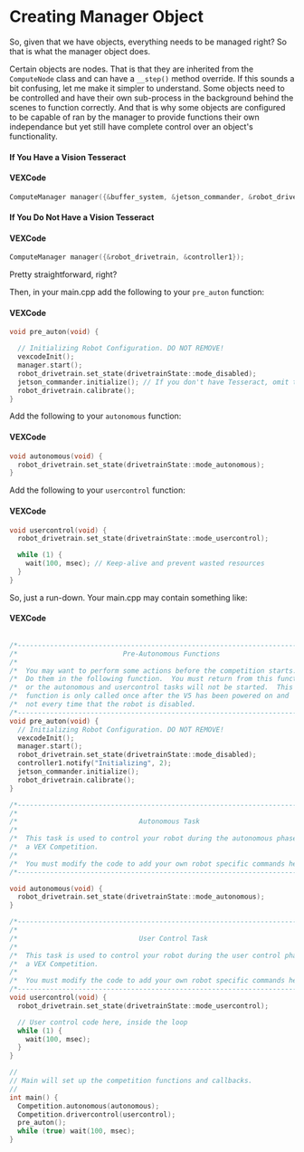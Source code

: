 # Creating Manager Object

So, given that we have objects, everything needs to be managed right? So that is what the manager object does.

Certain objects are nodes. That is that they are inherited from the ```ComputeNode``` class and can have a ```__step()``` method override. If this sounds a bit confusing, let me make it simpler to understand. Some objects need to be controlled and have their own sub-process in the background behind the scenes to function correctly. And that is why some objects are configured to be capable of ran by the manager to provide functions their own independance but yet still have complete control over an object's functionality.

<!-- tabs:start -->

#### **If You Have a Vision Tesseract**

<!-- tabs:start -->

#### **VEXCode**

```cpp
ComputeManager manager({&buffer_system, &jetson_commander, &robot_drivetrain, &controller1});
```

<!-- tabs:end -->

#### **If You Do Not Have a Vision Tesseract**

<!-- tabs:start -->

#### **VEXCode**

```cpp
ComputeManager manager({&robot_drivetrain, &controller1});
```

<!-- tabs:end -->

<!-- tabs:end -->


Pretty straightforward, right?

Then, in your main.cpp add the following to your ```pre_auton``` function:

<!-- tabs:start -->

#### **VEXCode**

```cpp
void pre_auton(void) {

  // Initializing Robot Configuration. DO NOT REMOVE!
  vexcodeInit();
  manager.start();
  robot_drivetrain.set_state(drivetrainState::mode_disabled);
  jetson_commander.initialize(); // If you don't have Tesseract, omit this line
  robot_drivetrain.calibrate();
}
```

<!-- tabs:end -->

Add the following to your ```autonomous``` function:

<!-- tabs:start -->

#### **VEXCode**

```cpp
void autonomous(void) {
  robot_drivetrain.set_state(drivetrainState::mode_autonomous);
}
```

<!-- tabs:end -->


Add the following to your ```usercontrol``` function:

<!-- tabs:start -->

#### **VEXCode**

```cpp
void usercontrol(void) {
  robot_drivetrain.set_state(drivetrainState::mode_usercontrol);

  while (1) {
    wait(100, msec); // Keep-alive and prevent wasted resources
  }
}
```

<!-- tabs:end -->

So, just a run-down. Your main.cpp may contain something like:

<!-- tabs:start -->

#### **VEXCode**

```cpp

/*---------------------------------------------------------------------------*/
/*                          Pre-Autonomous Functions                         */
/*                                                                           */
/*  You may want to perform some actions before the competition starts.      */
/*  Do them in the following function.  You must return from this function   */
/*  or the autonomous and usercontrol tasks will not be started.  This       */
/*  function is only called once after the V5 has been powered on and        */
/*  not every time that the robot is disabled.                               */
/*---------------------------------------------------------------------------*/
void pre_auton(void) {
  // Initializing Robot Configuration. DO NOT REMOVE!
  vexcodeInit();
  manager.start();
  robot_drivetrain.set_state(drivetrainState::mode_disabled);
  controller1.notify("Initializing", 2);
  jetson_commander.initialize();
  robot_drivetrain.calibrate();
}

/*---------------------------------------------------------------------------*/
/*                                                                           */
/*                              Autonomous Task                              */
/*                                                                           */
/*  This task is used to control your robot during the autonomous phase of   */
/*  a VEX Competition.                                                       */
/*                                                                           */
/*  You must modify the code to add your own robot specific commands here.   */
/*---------------------------------------------------------------------------*/

void autonomous(void) {
  robot_drivetrain.set_state(drivetrainState::mode_autonomous);
}

/*---------------------------------------------------------------------------*/
/*                                                                           */
/*                              User Control Task                            */
/*                                                                           */
/*  This task is used to control your robot during the user control phase of */
/*  a VEX Competition.                                                       */
/*                                                                           */
/*  You must modify the code to add your own robot specific commands here.   */
/*---------------------------------------------------------------------------*/
void usercontrol(void) {
  robot_drivetrain.set_state(drivetrainState::mode_usercontrol);

  // User control code here, inside the loop
  while (1) {
    wait(100, msec);
  }
}

//
// Main will set up the competition functions and callbacks.
//
int main() {
  Competition.autonomous(autonomous);
  Competition.drivercontrol(usercontrol);
  pre_auton();
  while (true) wait(100, msec);
}


```

<!-- tabs:end -->

